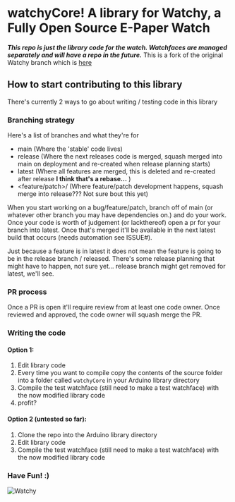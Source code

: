 # watchyCore! A library for Watchy, a Fully Open Source E-Paper Watch

*__This repo is just the library code for the watch. Watchfaces are managed separately and will have a repo in the future.__* This is a fork of the original Watchy branch which is [here](https://github.com/sqfmi/Watchy)


## How to start contributing to this library
There's currently 2 ways to go about writing / testing code in this library

### Branching strategy
Here's a list of branches and what they're for
- main (Where the 'stable' code lives)
- release (Where the next releases code is merged, squash merged into main on deployment and re-created when release planning starts)
- latest (Where all features are merged, this is deleted and re-created after release __I think that's a rebase...__ )
- <feature/patch>/<breifNameHere> (Where feature/patch development happens, squash merge into release??? Not sure bout this yet)

When you start working on a bug/feature/patch, branch off of main (or whatever other branch you may have dependencies on.) and do your work. Once your code is worth of judgement (or lackthereof) open a pr for your branch into latest. Once that's merged it'll be available in the next latest build that occurs (needs automation see ISSUE#).
    
Just because a feature is in latest it does not mean the feature is going to be in the release branch / released. There's some release planning that might have to happen, not sure yet... release branch might get removed for latest, we'll see. 

### PR process
Once a PR is open it'll require review from at least one code owner. Once reviewed and approved, the code owner will squash merge the PR.

### Writing the code
#### Option 1:
1. Edit library code
2. Every time you want to compile copy the contents of the source folder into a folder called `watchyCore` in your Arduino library directory
3. Compile the test watchface (still need to make a test watchface) with the now modified library code 
4. profit? 

#### Option 2 (untested so far):
1. Clone the repo into the Arduino library directory
2. Edit library code
3. Compile the test watchface (still need to make a test watchface) with the now modified library code 


### Have Fun! :)
    
    
![Watchy](https://watchy.sqfmi.com/img/watchy_render.png)
